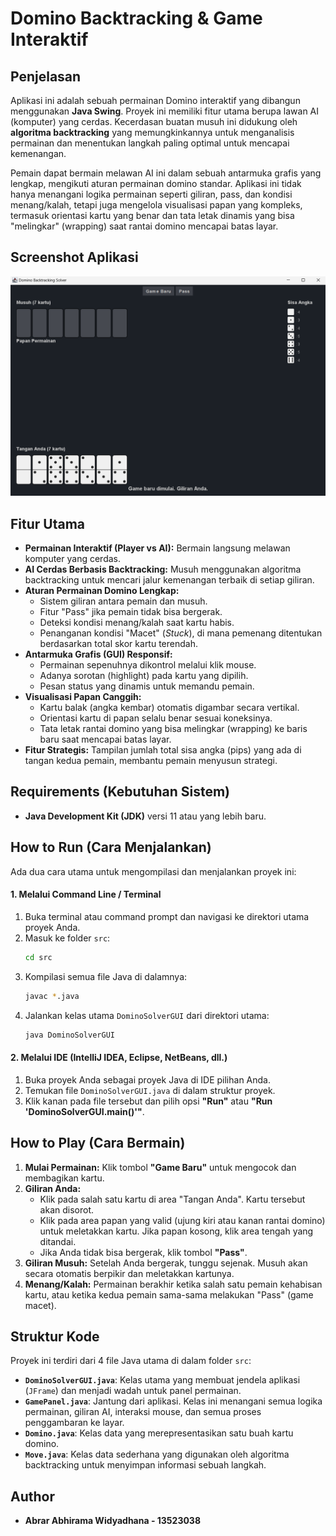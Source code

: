# Domino Backtracking & Game Interaktif

## Penjelasan

Aplikasi ini adalah sebuah permainan Domino interaktif yang dibangun menggunakan **Java Swing**. Proyek ini memiliki fitur utama berupa lawan AI (komputer) yang cerdas. Kecerdasan buatan musuh ini didukung oleh **algoritma backtracking** yang memungkinkannya untuk menganalisis permainan dan menentukan langkah paling optimal untuk mencapai kemenangan.

Pemain dapat bermain melawan AI ini dalam sebuah antarmuka grafis yang lengkap, mengikuti aturan permainan domino standar. Aplikasi ini tidak hanya menangani logika permainan seperti giliran, pass, dan kondisi menang/kalah, tetapi juga mengelola visualisasi papan yang kompleks, termasuk orientasi kartu yang benar dan tata letak dinamis yang bisa "melingkar" (wrapping) saat rantai domino mencapai batas layar.

## Screenshot Aplikasi


![Screenshot Game Domino](https://github.com/Abrar-Abhirama/DominoWithBackTracking/blob/main/readmeImage.png)

## Fitur Utama

* **Permainan Interaktif (Player vs AI):** Bermain langsung melawan komputer yang cerdas.
* **AI Cerdas Berbasis Backtracking:** Musuh menggunakan algoritma backtracking untuk mencari jalur kemenangan terbaik di setiap giliran.
* **Aturan Permainan Domino Lengkap:**
    * Sistem giliran antara pemain dan musuh.
    * Fitur "Pass" jika pemain tidak bisa bergerak.
    * Deteksi kondisi menang/kalah saat kartu habis.
    * Penanganan kondisi "Macet" (*Stuck*), di mana pemenang ditentukan berdasarkan total skor kartu terendah.
* **Antarmuka Grafis (GUI) Responsif:**
    * Permainan sepenuhnya dikontrol melalui klik mouse.
    * Adanya sorotan (highlight) pada kartu yang dipilih.
    * Pesan status yang dinamis untuk memandu pemain.
* **Visualisasi Papan Canggih:**
    * Kartu balak (angka kembar) otomatis digambar secara vertikal.
    * Orientasi kartu di papan selalu benar sesuai koneksinya.
    * Tata letak rantai domino yang bisa melingkar (wrapping) ke baris baru saat mencapai batas layar.
* **Fitur Strategis:** Tampilan jumlah total sisa angka (pips) yang ada di tangan kedua pemain, membantu pemain menyusun strategi.

## Requirements (Kebutuhan Sistem)

* **Java Development Kit (JDK)** versi 11 atau yang lebih baru.

## How to Run (Cara Menjalankan)

Ada dua cara utama untuk mengompilasi dan menjalankan proyek ini:

#### 1. Melalui Command Line / Terminal

1.  Buka terminal atau command prompt dan navigasi ke direktori utama proyek Anda.
2.  Masuk ke folder `src`:
    ```bash
    cd src
    ```
3.  Kompilasi semua file Java di dalamnya:
    ```bash
    javac *.java
    ```
4.  Jalankan kelas utama `DominoSolverGUI` dari direktori utama:
    ```bash
    java DominoSolverGUI
    ```

#### 2. Melalui IDE (IntelliJ IDEA, Eclipse, NetBeans, dll.)

1.  Buka proyek Anda sebagai proyek Java di IDE pilihan Anda.
2.  Temukan file `DominoSolverGUI.java` di dalam struktur proyek.
3.  Klik kanan pada file tersebut dan pilih opsi **"Run"** atau **"Run 'DominoSolverGUI.main()'"**.

## How to Play (Cara Bermain)

1.  **Mulai Permainan:** Klik tombol **"Game Baru"** untuk mengocok dan membagikan kartu.
2.  **Giliran Anda:**
    * Klik pada salah satu kartu di area "Tangan Anda". Kartu tersebut akan disorot.
    * Klik pada area papan yang valid (ujung kiri atau kanan rantai domino) untuk meletakkan kartu. Jika papan kosong, klik area tengah yang ditandai.
    * Jika Anda tidak bisa bergerak, klik tombol **"Pass"**.
3.  **Giliran Musuh:** Setelah Anda bergerak, tunggu sejenak. Musuh akan secara otomatis berpikir dan meletakkan kartunya.
4.  **Menang/Kalah:** Permainan berakhir ketika salah satu pemain kehabisan kartu, atau ketika kedua pemain sama-sama melakukan "Pass" (game macet).

## Struktur Kode

Proyek ini terdiri dari 4 file Java utama di dalam folder `src`:

* **`DominoSolverGUI.java`**: Kelas utama yang membuat jendela aplikasi (`JFrame`) dan menjadi wadah untuk panel permainan.
* **`GamePanel.java`**: Jantung dari aplikasi. Kelas ini menangani semua logika permainan, giliran AI, interaksi mouse, dan semua proses penggambaran ke layar.
* **`Domino.java`**: Kelas data yang merepresentasikan satu buah kartu domino.
* **`Move.java`**: Kelas data sederhana yang digunakan oleh algoritma backtracking untuk menyimpan informasi sebuah langkah.

## Author

* **Abrar Abhirama Widyadhana - 13523038**
